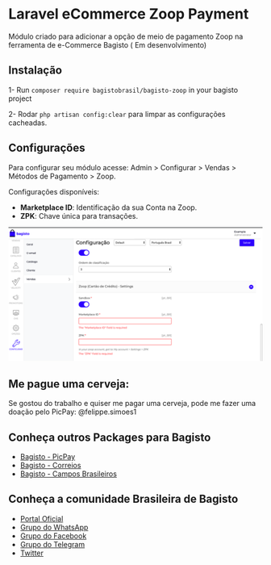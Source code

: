 
# Laravel eCommerce Zoop Payment

Módulo criado para adicionar a opção de meio de pagamento Zoop na ferramenta de e-Commerce Bagisto ( Em desenvolvimento)

<!-- 
Para maiores informações acesse a página da extenção oficial [clicando aqui](https://bagisto.com/en/extensions/laravel-ecommerce-pagseguro-payment-gateway/) -->

<!-- For futher informations [click here](https://bagisto.com/en/extensions/laravel-ecommerce-pagseguro-payment-gateway/) -->

## Instalação

1- Run `composer require bagistobrasil/bagisto-zoop` in your bagisto project

2- Rodar `php artisan config:clear` para limpar as configurações cacheadas.


## Configurações

Para configurar seu módulo acesse: Admin > Configurar > Vendas > Métodos de Pagamento > Zoop.

Configurações disponíveis:

* **Marketplace ID**: Identificação da sua Conta na Zoop.
* **ZPK**: Chave única para transações.

![](screenshots/config.png)

## Me pague uma cerveja:

Se gostou do trabalho e quiser me pagar uma cerveja, pode me fazer uma doação pelo PicPay: @felippe.simoes1


## Conheça outros Packages para Bagisto

* [Bagisto - PicPay](https://github.com/cagartner/bagisto-picpay)
* [Bagisto - Correios](https://github.com/cagartner/bagisto-correios)
* [Bagisto - Campos Brasileiros](https://github.com/cagartner/bagisto-brazilcustomer)

## Conheça a comunidade Brasileira de Bagisto
- [Portal Oficial](https://bagisto.com.br)
- [Grupo do WhatsApp](https://chat.whatsapp.com/HpMKEoxf5neIfnpUlHGmaO)
- [Grupo do Facebook](https://www.facebook.com/groups/2552301808420521)
- [Grupo do Telegram](https://t.me/bagistobrasil)
- [Twitter](http://twitter.com/bagistobr)
 

